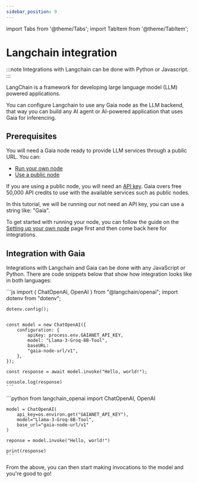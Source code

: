 ```yaml
---
sidebar_position: 9
---
```


import Tabs from '@theme/Tabs';
import TabItem from '@theme/TabItem';

# Langchain integration

:::note
Integrations with Langchain can be done with Python or Javascript.
:::

LangChain is a framework for developing large language model (LLM) powered applications.

You can configure Langchain to use any Gaia node as the LLM backend, that way you can build any AI agent or AI-powered application that uses Gaia for inferencing.

## Prerequisites

You will need a Gaia node ready to provide LLM services through a public URL. You can:

- [Run your own node](../../getting-started/quick-start)
- [Use a public node](../nodes)

If you are using a public node, you will need an [API key](https://www.gaianet.ai/setting/gaia-api-keys). Gaia overs free 50,000 API credits to use with the available services such as public nodes.

In this tutorial, we will be running our not need an API key, you can use a string like: "Gaia".

 To get started with running your node, you can follow the guide on the [Setting up your own node](/getting-started/quick-start) page first and then come back here for integrations.

## Integration with Gaia

Integrations with Langchain and Gaia can be done with any JavaScript or Python. There are code snippets below that show how integration looks like in both languages:

<Tabs>
  <TabItem value="javascript" label="JavaScript" default>
    ```js
    import { ChatOpenAI, OpenAI } from "@langchain/openai";
    import dotenv from "dotenv";
    
    dotenv.config();

    
    const model = new ChatOpenAI({
        configuration: {
            apiKey: process.env.GAIANET_API_KEY,
            model: "Llama-3-Groq-8B-Tool",
            baseURL:
            "gaia-node-url/v1",
        },
    });

    const response = await model.invoke("Hello, world!");

    console.log(response)   
    ```
  </TabItem>
  <TabItem value="python" label="Python">
    ```python
    from langchain_openai import ChatOpenAI, OpenAI

    model = ChatOpenAI(
        api_key=os.environ.get("GAIANET_API_KEY"),
        model="Llama-3-Groq-8B-Tool",
        base_url="gaia-node-url/v1"
    )

    reponse = model.invoke("Hello, world!")

    print(response)
    ```
  </TabItem>
</Tabs>

From the above, you can then start making invocations to the model and you're good to go!